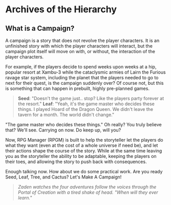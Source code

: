 # Archives of the Hierarchy

## What is a Campaign?

A campaign is a story that does not revolve the player characters. It is an unfinished story with which the player characters will interact, but the campaign plot itself will move on with, or without, the interaction of the player characters.

For example, if the players decide to spend weeks upon weeks at a hip, popular resort at Xambu-3 while the cataclysmic armies of Lairn the Furious ravage star system, including the planet that the players needed to go to next for their quest, is the campaign suddenly over? Of course not, but this is something that can happen in prebuilt, highly pre-planned games.

> **Seed**: "Doesn't the game just.. stop? Like the players party forever at the resort."
> **Leaf**: "Yeah, it's the game master who decides these things. I played Hoard of the Dragon Queen. We didn't leave the tavern for a month. The world didn't change."

"The game master who decides these things." Oh really? You truly believe that? We'll see. Carrying on now. Do keep up, will you?

Now, RPG Manager (RPGM) is built to help the storyteller let the players do what they want (even at the cost of a whole universe if need be), and let their actions shape the course of the story. While at the same time leaving you as the storyteller the ability to be adaptable, keeping the players on their toes, and allowing the story to push back with consequences.

Enough talking now. How about we do some practical work. Are you ready Seed, Leaf, Tree, and Cactus? Let's Make A Campaign!

> *Zaden watches the four adventures follow the voices through the Portal of Creation with a tired shake of head. "When will they ever learn."*
